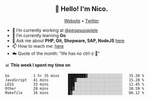 <h2 align="center">👋 Hello! I'm Nico.</h2>
<p align="center">
  <a href="https://gruselhaus.com">Website</a> •
  <a href="https://twitter.com/NicoFinkernagel">Twitter</a>
</p>


- 🔭 I’m currently working at [@pegasusspiele](https://github.com/pegasusspiele)
- 🌱 I’m currently learning **Go**
- 💬 Ask me about **PHP, Git, Shopware, SAP, NodeJS** [here](https://github.com/gruselhaus/gruselhaus/issues)
- 📫 How to reach me: [here](https://github.com/gruselhaus/gruselhaus/issues)
- ☁️ Quote of the month: "life has no ctrl-z 🌴"

📊 **This week I spent my time on**
<!--START_SECTION:waka-->
```text
Go           1 hr 35 mins    ████████▓░░░░░░░░░░░░░░░░   35.20 % 
JavaScript   41 mins         ███▓░░░░░░░░░░░░░░░░░░░░░   15.28 % 
LESS         33 mins         ███░░░░░░░░░░░░░░░░░░░░░░   12.45 % 
Other        28 mins         ██▓░░░░░░░░░░░░░░░░░░░░░░   10.59 % 
Makefile     16 mins         █▓░░░░░░░░░░░░░░░░░░░░░░░   06.12 % 
```
<!--END_SECTION:waka-->
